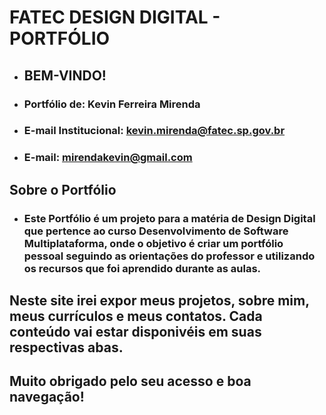 # FATEC DESIGN DIGITAL - PORTFÓLIO
* ## BEM-VINDO!
* ### Portfólio de: Kevin Ferreira Mirenda
* ### E-mail Institucional: kevin.mirenda@fatec.sp.gov.br
* ### E-mail: mirendakevin@gmail.com 

## Sobre o Portfólio
* ### Este Portfólio é um projeto para a matéria de Design Digital que pertence ao curso Desenvolvimento de Software Multiplataforma, onde o objetivo é criar um portfólio pessoal seguindo as orientações do professor e utilizando os recursos que foi aprendido durante as aulas.

## Neste site irei expor meus projetos, sobre mim, meus currículos e meus contatos. Cada conteúdo vai estar disponivéis em suas respectivas abas.

## Muito obrigado pelo seu acesso e boa navegação!